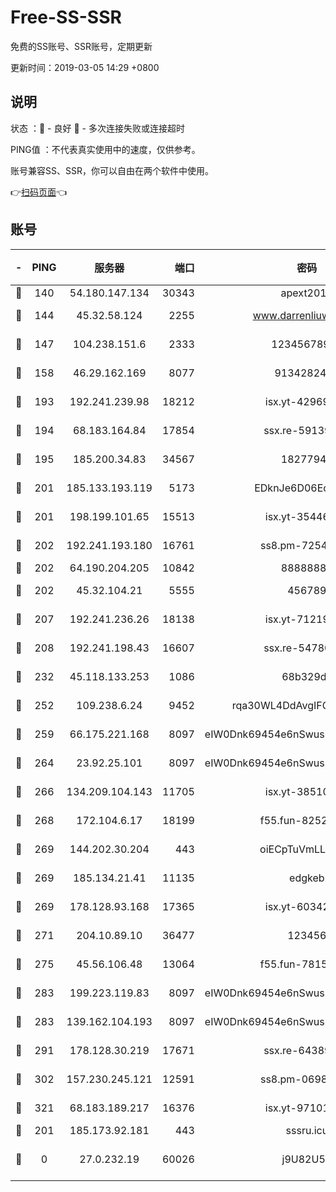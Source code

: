 # Free-SS-SSR

免费的SS账号、SSR账号，定期更新

更新时间：2019-03-05 14:29 +0800

## 说明

状态     ：🙂 - 良好 🙁 - 多次连接失败或连接超时

PING值   ：不代表真实使用中的速度，仅供参考。

账号兼容SS、SSR，你可以自由在两个软件中使用。

👉[扫码页面](https://liesauer.github.io/free-ss-ssr.github.io/)👈

## 账号

|-|PING|服务器|端口|密码|加密方式|区域|
|:----:|:----:|:-----:|-----:|:----:|:----:|:----:|
|🙂|140|54.180.147.134|30343|apext2019|chacha20|KR|
|🙂|144|45.32.58.124|2255|www.darrenliuwei.com|aes-256-cfb|JP|
|🙂|147|104.238.151.6|2333|12345678900|aes-256-cfb|JP|
|🙂|158|46.29.162.169|8077|9134282479|aes-256-cfb|RU|
|🙂|193|192.241.239.98|18212|isx.yt-42969531|aes-256-cfb|US|
|🙂|194|68.183.164.84|17854|ssx.re-59139311|aes-256-cfb|US|
|🙂|195|185.200.34.83|34567|18277940|aes-256-cfb|US|
|🙂|201|185.133.193.119|5173|EDknJe6D06EoWDaw|aes-256-cfb|US|
|🙂|201|198.199.101.65|15513|isx.yt-35446579|aes-256-cfb|US|
|🙂|202|192.241.193.180|16761|ss8.pm-72545882|aes-256-cfb|US|
|🙂|202|64.190.204.205|10842|88888888|rc4-md5|US|
|🙂|202|45.32.104.21|5555|456789|aes-256-cfb|SG|
|🙂|207|192.241.236.26|18138|isx.yt-71219423|aes-256-cfb|US|
|🙂|208|192.241.198.43|16607|ssx.re-54780207|aes-256-cfb|US|
|🙂|232|45.118.133.253|1086|68b329da|aes-256-cfb|SG|
|🙂|252|109.238.6.24|9452|rqa30WL4DdAvgIFG6Fs3znzTa|aes-256-cfb|FR|
|🙂|259|66.175.221.168|8097|eIW0Dnk69454e6nSwuspv9DmS201tQ0D|aes-256-cfb|US|
|🙂|264|23.92.25.101|8097|eIW0Dnk69454e6nSwuspv9DmS201tQ0D|aes-256-cfb|US|
|🙂|266|134.209.104.143|11705|isx.yt-38510096|aes-256-cfb|SG|
|🙂|268|172.104.6.17|18199|f55.fun-82524174|aes-256-cfb|US|
|🙂|269|144.202.30.204|443|oiECpTuVmLLxk4Ts|aes-256-cfb|US|
|🙂|269|185.134.21.41|11135|edgkeb|aes-256-cfb|GB|
|🙂|269|178.128.93.168|17365|isx.yt-60342023|aes-256-cfb|SG|
|🙂|271|204.10.89.10|36477|123456|aes-256-cfb|US|
|🙂|275|45.56.106.48|13064|f55.fun-78155284|aes-256-cfb|US|
|🙂|283|199.223.119.83|8097|eIW0Dnk69454e6nSwuspv9DmS201tQ0D|aes-256-cfb|US|
|🙂|283|139.162.104.193|8097|eIW0Dnk69454e6nSwuspv9DmS201tQ0D|aes-256-cfb|JP|
|🙂|291|178.128.30.219|17671|ssx.re-64389778|aes-256-cfb|SG|
|🙂|302|157.230.245.121|12591|ss8.pm-06983018|aes-256-cfb|SG|
|🙂|321|68.183.189.217|16376|isx.yt-97101614|aes-256-cfb|SG|
|🙁|201|185.173.92.181|443|sssru.icu|rc4-md5|RU|
|🙁|0|27.0.232.19|60026|j9U82U53|xchacha20-ietf-poly1305|HK|
